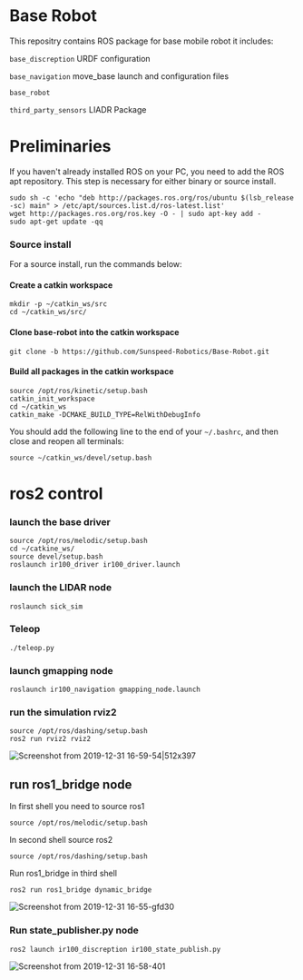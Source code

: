 # Base Robot
This repositry contains ROS package for base mobile robot it includes: 

`base_discreption` URDF configuration

`base_navigation` move_base launch and configuration files

`base_robot` 

`third_party_sensors` LIADR Package


# Preliminaries
If you haven't already installed ROS on your PC, you need to add the ROS apt repository. This step is necessary for either binary or source install.

```
sudo sh -c 'echo "deb http://packages.ros.org/ros/ubuntu $(lsb_release -sc) main" > /etc/apt/sources.list.d/ros-latest.list'
wget http://packages.ros.org/ros.key -O - | sudo apt-key add -
sudo apt-get update -qq
```

### Source install

For a source install, run the commands below:

#### Create a catkin workspace
```
mkdir -p ~/catkin_ws/src
cd ~/catkin_ws/src/
```
#### Clone base-robot into the catkin workspace
```
git clone -b https://github.com/Sunspeed-Robotics/Base-Robot.git
```
#### Build all packages in the catkin workspace
```
source /opt/ros/kinetic/setup.bash
catkin_init_workspace
cd ~/catkin_ws
catkin_make -DCMAKE_BUILD_TYPE=RelWithDebugInfo
```
You should add the following line to the end of your `~/.bashrc`, and then close and reopen all terminals:
```
source ~/catkin_ws/devel/setup.bash
```
# ros2 control 

### launch the base driver

```
source /opt/ros/melodic/setup.bash
cd ~/catkine_ws/
source devel/setup.bash
roslaunch ir100_driver ir100_driver.launch
```
### launch the LIDAR node

```
roslaunch sick_sim 
```

### Teleop

```
./teleop.py
```

### launch gmapping node

```
roslaunch ir100_navigation gmapping_node.launch
```
### run the simulation rviz2 
```
source /opt/ros/dashing/setup.bash
ros2 run rviz2 rviz2
```

![Screenshot from 2019-12-31 16-59-54|512x397](https://user-images.githubusercontent.com/36022350/72243048-cb41d300-3625-11ea-9b49-0f24d772e46d.png)


## run ros1_bridge node

In first shell you need to source ros1 
```
source /opt/ros/melodic/setup.bash
```

In second shell source ros2
```
source /opt/ros/dashing/setup.bash
```

Run ros1_bridge in third shell 
```
ros2 run ros1_bridge dynamic_bridge
```
![Screenshot from 2019-12-31 16-55-gfd30](https://user-images.githubusercontent.com/36022350/72399948-a151f300-3782-11ea-8585-d5a8409b623e.png)

### Run state_publisher.py node
```
ros2 launch ir100_discreption ir100_state_publish.py
```

![Screenshot from 2019-12-31 16-58-401](https://user-images.githubusercontent.com/36022350/72243210-4905de80-3626-11ea-8a12-524b862c6b86.png)


